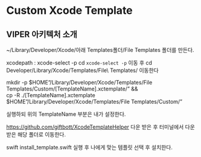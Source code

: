 # Custom Xcode Template

## VIPER 아키텍처 소개

~/Library/Developer/Xcode/아래
Templates폴더/File Templates 폴더를 만든다.

xcodepath : xcode-select -p
cd `xcode-select -p` 이동 후
cd Developer/Library/Xcode/Templates/File\ Templates/ 이동한다


mkdir -p $HOME”/Library/Developer/Xcode/Templates/File Templates/Custom/[TemplateName].xctemplate/” && \
cp -R ./[TemplateName].xctemplate $HOME”/Library/Developer/Xcode/Templates/File Templates/Custom/”

실행하되 위의 TemplateName 부분은 내가 설정한다.




https://github.com/giftbott/XcodeTemplateHelper 다운 받은 후
터미널에서 다운받은 해당 폴더로 이동한다.

swift install_template.swift 실행 후 나에게 맞는 템플릿 선택 후 설치한다.
